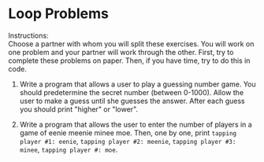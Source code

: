 # Loop Problems

Instructions:  
Choose a partner with whom you will split these exercises. You will work on one problem and your partner will work through the other. First, try to complete these problems on paper. Then, if you have time, try to do this in code.

1. Write a program that allows a user to play a guessing number game. You should predetermine the secret number (between 0-1000). Allow the user to make a guess until she guesses the answer. After each guess you should print "higher" or "lower".

2. Write a program that allows the user to enter the number of players in a game of eenie meenie minee moe. Then, one by one, print `tapping player #1: eenie`, `tapping player #2: meenie`, `tapping player #3: minee`, `tapping player #: moe`.
